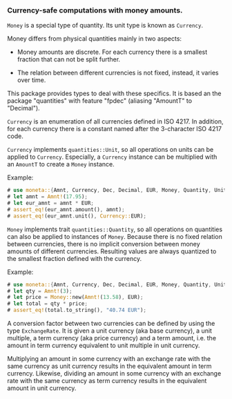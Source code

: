### Currency-safe computations with money amounts.

`Money` is a special type of quantity. Its unit type is known as `Currency`.

Money differs from physical quantities mainly in two aspects:

* Money amounts are discrete. For each currency there is a smallest fraction
  that can not be split further.

* The relation between different currencies is not fixed, instead, it varies
  over time.

This package provides types to deal with these specifics. It is based an the
package "quantities" with feature "fpdec" (aliasing "AmountT" to "Decimal").

`Currency` is an enumeration of all currencies defined in ISO 4217. In
addition, for each currency there is a constant named after the 3-character
ISO 4217 code.

`Currency` implements `quantities::Unit`, so all operations on units can be 
applied to `Currency`. Especially, a `Currency` instance can be multiplied 
with an `AmountT` to create a `Money` instance.

Example:

```rust
# use moneta::{Amnt, Currency, Dec, Decimal, EUR, Money, Quantity, Unit};
# let amnt = Amnt!(17.95);
# let eur_amnt = amnt * EUR;
# assert_eq!(eur_amnt.amount(), amnt);
# assert_eq!(eur_amnt.unit(), Currency::EUR);
```

`Money` implements trait `quantities::Quantity`, so all operations on
quantities can also be applied to instances of `Money`. Because there is no
fixed relation between currencies, there is no implicit conversion between
money amounts of different currencies. Resulting values are always quantized
to the smallest fraction defined with the currency.

Example:

```rust
# use moneta::{Amnt, Currency, Dec, Decimal, EUR, Money, Quantity, Unit};
# let qty = Amnt!(3);
# let price = Money::new(Amnt!(13.58), EUR);
# let total = qty * price;
# assert_eq!(total.to_string(), "40.74 EUR");
```

A conversion factor between two currencies can be defined by using the
type `ExchangeRate`. It is given a unit currency (aka base currency), a unit
multiple, a term currency (aka price currency) and a term amount, i.e. the
amount in term currency equivalent to unit multiple in unit currency.

Multiplying an amount in some currency with an exchange rate with the same
currency as unit currency results in the equivalent amount in term currency.
Likewise, dividing an amount in some currency with an exchange rate with the
same currency as term currency results in the equivalent amount in unit
currency.
